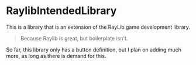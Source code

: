 # RaylibIntendedLibrary
This is a library that is an extension of the RayLib game development library.

> Because Raylib is great, but boilerplate isn't.

So far, this library only has a button definition, but I plan on adding much more, as long as there is demand for this.
